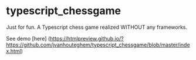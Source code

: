 # typescript_chessgame
Just for fun. A Typescript chess game realized WITHOUT any frameworks.

See demo [here] (https://htmlpreview.github.io/?https://github.com/jvanhouteghem/typescript_chessgame/blob/master/index.html)
